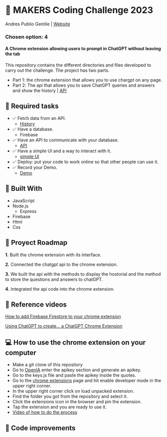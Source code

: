 # 🧠 MAKERS Coding Challenge 2023
Andres Publio Gentile | [Website](https://shrouded-waters-32984-0d9758ff8558.herokuapp.com/read/chat)

### Chosen option: 4
#### A Chrome extension allowing users to prompt in ChatGPT without leaving the tab
This repository contains the different directories and files developed to carry out the challenge. The project has two parts.
- Part 1: the chrome extension that allows you to use chargpt on any page.
- Part 2: The api that allows you to save ChatGPT queries and answers and show the history | [API](https://github.com/agentil1sp/andres-publio.git)

## 📝 Required tasks
- ✅ Fetch data from an API.
    - [History](https://shrouded-waters-32984-0d9758ff8558.herokuapp.com/read/chat)
- ✅ Have a database.
    - Firebase
- ✅ Have an API to communicate with your database.
    - [API](https://github.com/agentil1sp/andres-publio.git)
- ✅ Have a simple UI and a way to interact with it.
    - [simple UI](https://github.com/agentil1sp/makers-chrome-extension-andres-publio/blob/main/images/simple%20UI.png)
- ✅ Deploy: put your code to work online so that other people can use it. 
- ✅ Record your Demo.
    - [Demo](https://www.loom.com/share/39744e1039114f4c87d044274c237d13?sid=a43e1803-49e6-4762-9be9-3c4081d7bf9e)

## 🔨 Built With
- JavaScript
- Node.js
    - Express
- Firebase
- Html
- Css

## 📂 Proyect Roadmap

**1.** Built the chrome extension with its interface.

**2.** Connected the chatgpt api to the chrome extension.

**3.** We built the api with the methods to display the hostorial and the method to store the questions and answers to chatGPT.

**4.** Integrated the api code into the chrome extension.

## 🎥 Reference videos

[How to add Firebase Firestore to your chrome extension](https://www.youtube.com/watch?v=o_tM2ORppm8)

[Using ChatGPT to create... a ChatGPT Chrome Extension](https://www.youtube.com/watch?v=i1B_R4S7xnw)

## 💻 How to use the chrome extension on your computer
- Make a git clone of this repository
- Go to [OpenIA](https://platform.openai.com/account/api-keys) enter the apikey section and generate an apikey.
- Go to the keys.js file and paste the apikey inside the quotes.
- Go to the [chrome extensions]() page and hit enable developer mode in the upper right corner.
- In the upper right corner click on load unpacked extension.
- Find the folder you got from the repository and select it.
- Click the extensions icon in the browser and pin the extension.
- Tap the extension and you are ready to use it.
- [Video of how to do the process](https://www.loom.com/share/39744e1039114f4c87d044274c237d13?sid=a43e1803-49e6-4762-9be9-3c4081d7bf9e)

## 🤖 Code improvements




